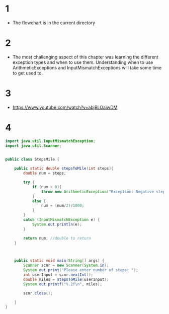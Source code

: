 # 1
* The flowchart is in the current directory

# 2
* The most challenging aspect of this chapter was learning the different exception types and when to use them. Understanding when to use ArithmeticExceptions and InputMismatchExceptions will take some time to get used to.

# 3
* https://www.youtube.com/watch?v=abjBLOaiwDM

# 4
```java
import java.util.InputMismatchException;
import java.util.Scanner;


public class StepsMile {
    
    public static double stepsToMile(int steps){
        double num = steps;

        try {   
            if (num < 0){
                throw new ArithmeticException("Exception: Negative step count entered.");
            }
            else {
                num = (num/2)/1000;
            }
        }  
        catch (InputMismatchException e) {
            System.out.println(e);
        }

        return num; //double to return
    }



    public static void main(String[] args) {
        Scanner scnr = new Scanner(System.in);
        System.out.print("Please enter number of steps: ");
        int userInput = scnr.nextInt();
        double miles = stepsToMile(userInput);
        System.out.printf("%.2f\n", miles);

        scnr.close();

    }
}


```
